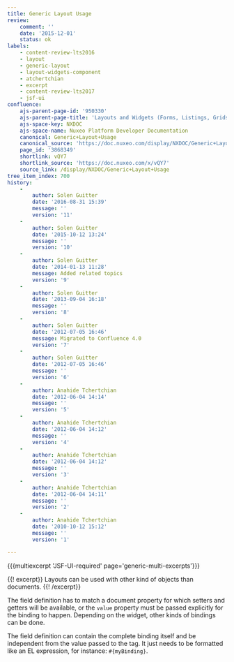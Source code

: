 ```yaml
---
title: Generic Layout Usage
review:
    comment: ''
    date: '2015-12-01'
    status: ok
labels:
    - content-review-lts2016
    - layout
    - generic-layout
    - layout-widgets-component
    - atchertchian
    - excerpt
    - content-review-lts2017
    - jsf-ui
confluence:
    ajs-parent-page-id: '950330'
    ajs-parent-page-title: 'Layouts and Widgets (Forms, Listings, Grids)'
    ajs-space-key: NXDOC
    ajs-space-name: Nuxeo Platform Developer Documentation
    canonical: Generic+Layout+Usage
    canonical_source: 'https://doc.nuxeo.com/display/NXDOC/Generic+Layout+Usage'
    page_id: '3868349'
    shortlink: vQY7
    shortlink_source: 'https://doc.nuxeo.com/x/vQY7'
    source_link: /display/NXDOC/Generic+Layout+Usage
tree_item_index: 700
history:
    -
        author: Solen Guitter
        date: '2016-08-31 15:39'
        message: ''
        version: '11'
    -
        author: Solen Guitter
        date: '2015-10-12 13:24'
        message: ''
        version: '10'
    -
        author: Solen Guitter
        date: '2014-01-13 11:28'
        message: Added related topics
        version: '9'
    -
        author: Solen Guitter
        date: '2013-09-04 16:18'
        message: ''
        version: '8'
    -
        author: Solen Guitter
        date: '2012-07-05 16:46'
        message: Migrated to Confluence 4.0
        version: '7'
    -
        author: Solen Guitter
        date: '2012-07-05 16:46'
        message: ''
        version: '6'
    -
        author: Anahide Tchertchian
        date: '2012-06-04 14:14'
        message: ''
        version: '5'
    -
        author: Anahide Tchertchian
        date: '2012-06-04 14:12'
        message: ''
        version: '4'
    -
        author: Anahide Tchertchian
        date: '2012-06-04 14:12'
        message: ''
        version: '3'
    -
        author: Anahide Tchertchian
        date: '2012-06-04 14:11'
        message: ''
        version: '2'
    -
        author: Anahide Tchertchian
        date: '2010-10-12 15:12'
        message: ''
        version: '1'

---
```

{{{multiexcerpt 'JSF-UI-required' page='generic-multi-excerpts'}}}

{{! excerpt}}
Layouts can be used with other kind of objects than documents.
{{! /excerpt}}

The field definition has to match a document property for which setters and getters will be available, or the `value` property must be passed explicitly for the binding to happen. Depending on the widget, other kinds of bindings can be done.

The field definition can contain the complete binding itself and be independent from the value passed to the tag. It just needs to be formatted like an EL expression, for instance: `#{myBinding}`.
